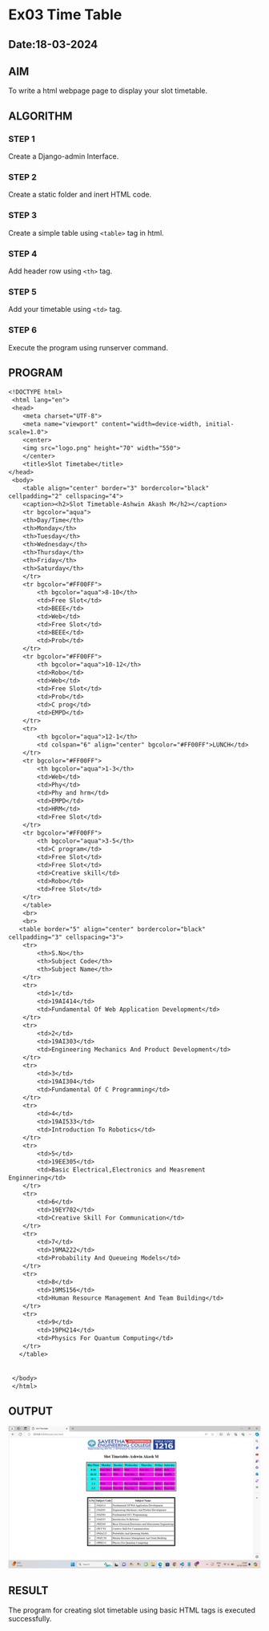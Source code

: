 # Ex03 Time Table
## Date:18-03-2024

## AIM
To write a html webpage page to display your slot timetable.

## ALGORITHM
### STEP 1
Create a Django-admin Interface.

### STEP 2
Create a static folder and inert HTML code.

### STEP 3
Create a simple table using ```<table>``` tag in html.

### STEP 4
Add header row using ```<th>``` tag.

### STEP 5
Add your timetable using ```<td>``` tag.

### STEP 6
Execute the program using runserver command.

## PROGRAM
```
<!DOCTYPE html>
 <html lang="en">
 <head>
    <meta charset="UTF-8">
    <meta name="viewport" content="width=device-width, initial-scale=1.0">
    <center>
    <img src="logo.png" height="70" width="550">
    </center>
    <title>Slot Timetabe</title>
</head>
 <body>
    <table align="center" border="3" bordercolor="black" cellpadding="2" cellspacing="4">
    <caption><h2>Slot Timetable-Ashwin Akash M</h2></caption>
    <tr bgcolor="aqua">
    <th>Day/Time</th>
    <th>Monday</th>
    <th>Tuesday</th>
    <th>Wednesday</th>
    <th>Thursday</th>
    <th>Friday</th>
    <th>Saturday</th>
    </tr>
    <tr bgcolor="#FF00FF">
        <th bgcolor="aqua">8-10</th>
        <td>Free Slot</td>
        <td>BEEE</td>
        <td>Web</td>
        <td>Free Slot</td>
        <td>BEEE</td>
        <td>Prob</td>
    </tr>
    <tr bgcolor="#FF00FF">
        <th bgcolor="aqua">10-12</th>
        <td>Robo</td>
        <td>Web</td>
        <td>Free Slot</td>
        <td>Prob</td>
        <td>C prog</td>
        <td>EMPD</td>
    </tr>
    <tr>
        <th bgcolor="aqua">12-1</th>
        <td colspan="6" align="center" bgcolor="#FF00FF">LUNCH</td>
    </tr>
    <tr bgcolor="#FF00FF">
        <th bgcolor="aqua">1-3</th>
        <td>Web</td>
        <td>Phy</td>
        <td>Phy and hrm</td>
        <td>EMPD</td>
        <td>HRM</td>
        <td>Free Slot</td>
    </tr>
    <tr bgcolor="#FF00FF">
        <th bgcolor="aqua">3-5</th>
        <td>C program</td>
        <td>Free Slot</td>
        <td>Free Slot</td>
        <td>Creative skill</td>
        <td>Robo</td>
        <td>Free Slot</td>
    </tr>
    </table>
    <br>
    <br>
   <table border="5" align="center" bordercolor="black" cellpadding="3" cellspacing="3">
    <tr>
        <th>S.No</th>
        <th>Subject Code</th>
        <th>Subject Name</th>
    </tr>
    <tr>
        <td>1</td>
        <td>19AI414</td>
        <td>Fundamental Of Web Application Development</td>
    </tr>
    <tr>
        <td>2</td>
        <td>19AI303</td>
        <td>Engineering Mechanics And Product Development</td>
    </tr>
    <tr>
        <td>3</td>
        <td>19AI304</td>
        <td>Fundamental Of C Programming</td>
    </tr>
    <tr>
        <td>4</td>
        <td>19AI533</td>
        <td>Introduction To Robotics</td>
    </tr>
    <tr>
        <td>5</td>
        <td>19EE305</td>
        <td>Basic Electrical,Electronics and Measrement Enginnering</td>
    </tr>
    <tr>
        <td>6</td>
        <td>19EY702</td>
        <td>Creative Skill For Communication</td>
    </tr>
    <tr>
        <td>7</td>
        <td>19MA222</td>
        <td>Probability And Queueing Models</td>
    </tr>
    <tr>
        <td>8</td>
        <td>19MS156</td>
        <td>Human Resource Management And Team Building</td>
    </tr>
    <tr>
        <td>9</td>
        <td>19PH214</td>
        <td>Physics For Quantum Computing</td>
    </tr>
   </table>


 </body>
 </html>
```

## OUTPUT
![alt text](webtable.png)


## RESULT
The program for creating slot timetable using basic HTML tags is executed successfully.
